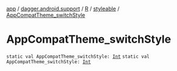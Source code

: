 [app](../../../index.md) / [dagger.android.support](../../index.md) / [R](../index.md) / [styleable](index.md) / [AppCompatTheme_switchStyle](./-app-compat-theme_switch-style.md)

# AppCompatTheme_switchStyle

`static val AppCompatTheme_switchStyle: `[`Int`](https://kotlinlang.org/api/latest/jvm/stdlib/kotlin/-int/index.html)
`static val AppCompatTheme_switchStyle: `[`Int`](https://kotlinlang.org/api/latest/jvm/stdlib/kotlin/-int/index.html)